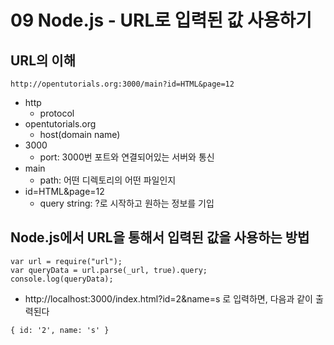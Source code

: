 # 09 Node.js - URL로 입력된 값 사용하기

## URL의 이해

`http://opentutorials.org:3000/main?id=HTML&page=12`

- http
  - protocol
- opentutorials.org
  - host(domain name)
- 3000
  - port: 3000번 포트와 연결되어있는 서버와 통신
- main
  - path: 어떤 디렉토리의 어떤 파일인지
- id=HTML&page=12
  - query string: ?로 시작하고 원하는 정보를 기입

## Node.js에서 URL을 통해서 입력된 값을 사용하는 방법

```
var url = require("url");
var queryData = url.parse(_url, true).query;
console.log(queryData);
```

- http://localhost:3000/index.html?id=2&name=s 로 입력하면, 다음과 같이 출력된다

`{ id: '2', name: 's' }`
